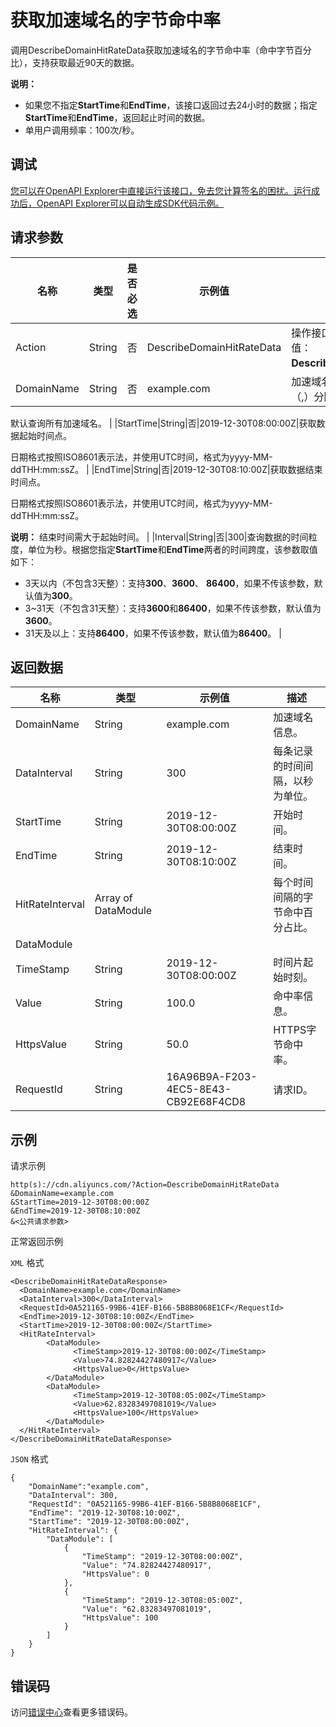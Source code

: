 # 获取加速域名的字节命中率

调用DescribeDomainHitRateData获取加速域名的字节命中率（命中字节百分比），支持获取最近90天的数据。

**说明：**

-   如果您不指定**StartTime**和**EndTime**，该接口返回过去24小时的数据；指定**StartTime**和**EndTime**，返回起止时间的数据。
-   单用户调用频率：100次/秒。

## 调试

[您可以在OpenAPI Explorer中直接运行该接口，免去您计算签名的困扰。运行成功后，OpenAPI Explorer可以自动生成SDK代码示例。](https://api.aliyun.com/#product=Cdn&api=DescribeDomainHitRateData&type=RPC&version=2018-05-10)

## 请求参数

|名称|类型|是否必选|示例值|描述|
|--|--|----|---|--|
|Action|String|否|DescribeDomainHitRateData|操作接口名，系统规定参数。取值：**DescribeDomainHitRateData**。 |
|DomainName|String|否|example.com|加速域名，多个域名用英文逗号（,）分隔。

 默认查询所有加速域名。 |
|StartTime|String|否|2019-12-30T08:00:00Z|获取数据起始时间点。

 日期格式按照ISO8601表示法，并使用UTC时间，格式为yyyy-MM-ddTHH:mm:ssZ。 |
|EndTime|String|否|2019-12-30T08:10:00Z|获取数据结束时间点。

 日期格式按照ISO8601表示法，并使用UTC时间，格式为yyyy-MM-ddTHH:mm:ssZ。

 **说明：** 结束时间需大于起始时间。 |
|Interval|String|否|300|查询数据的时间粒度，单位为秒。根据您指定**StartTime**和**EndTime**两者的时间跨度，该参数取值如下：

 -   3天以内（不包含3天整）：支持**300**、**3600**、 **86400**，如果不传该参数，默认值为**300**。
-   3~31天（不包含31天整）：支持**3600**和**86400**，如果不传该参数，默认值为**3600**。
-   31天及以上：支持**86400**，如果不传该参数，默认值为**86400**。 |

## 返回数据

|名称|类型|示例值|描述|
|--|--|---|--|
|DomainName|String|example.com|加速域名信息。 |
|DataInterval|String|300|每条记录的时间间隔，以秒为单位。 |
|StartTime|String|2019-12-30T08:00:00Z|开始时间。 |
|EndTime|String|2019-12-30T08:10:00Z|结束时间。 |
|HitRateInterval|Array of DataModule| |每个时间间隔的字节命中百分占比。 |
|DataModule| | | |
|TimeStamp|String|2019-12-30T08:00:00Z|时间片起始时刻。 |
|Value|String|100.0|命中率信息。 |
|HttpsValue|String|50.0|HTTPS字节命中率。 |
|RequestId|String|16A96B9A-F203-4EC5-8E43-CB92E68F4CD8|请求ID。 |

## 示例

请求示例

```
http(s)://cdn.aliyuncs.com/?Action=DescribeDomainHitRateData
&DomainName=example.com
&StartTime=2019-12-30T08:00:00Z
&EndTime=2019-12-30T08:10:00Z
&<公共请求参数>
```

正常返回示例

`XML` 格式

```
<DescribeDomainHitRateDataResponse>
  <DomainName>example.com</DomainName>
  <DataInterval>300</DataInterval>
  <RequestId>0A521165-99B6-41EF-B166-5B8B8068E1CF</RequestId>
  <EndTime>2019-12-30T08:10:00Z</EndTime>
  <StartTime>2019-12-30T08:00:00Z</StartTime>
  <HitRateInterval>
        <DataModule>
              <TimeStamp>2019-12-30T08:00:00Z</TimeStamp>
              <Value>74.82824427480917</Value>
              <HttpsValue>0</HttpsValue>
        </DataModule>
        <DataModule>
              <TimeStamp>2019-12-30T08:05:00Z</TimeStamp>
              <Value>62.83283497081019</Value>
              <HttpsValue>100</HttpsValue>
        </DataModule>
  </HitRateInterval>
</DescribeDomainHitRateDataResponse>
```

`JSON` 格式

```
{    
    "DomainName":"example.com",
	"DataInterval": 300,
	"RequestId": "0A521165-99B6-41EF-B166-5B8B8068E1CF",
	"EndTime": "2019-12-30T08:10:00Z",
	"StartTime": "2019-12-30T08:00:00Z",
	"HitRateInterval": {
		"DataModule": [
			{
				"TimeStamp": "2019-12-30T08:00:00Z",
				"Value": "74.82824427480917",
				"HttpsValue": 0
			},
			{
				"TimeStamp": "2019-12-30T08:05:00Z",
				"Value": "62.83283497081019",
				"HttpsValue": 100
			}
		]
	}
}
```

## 错误码

访问[错误中心](https://error-center.aliyun.com/status/product/Cdn)查看更多错误码。

